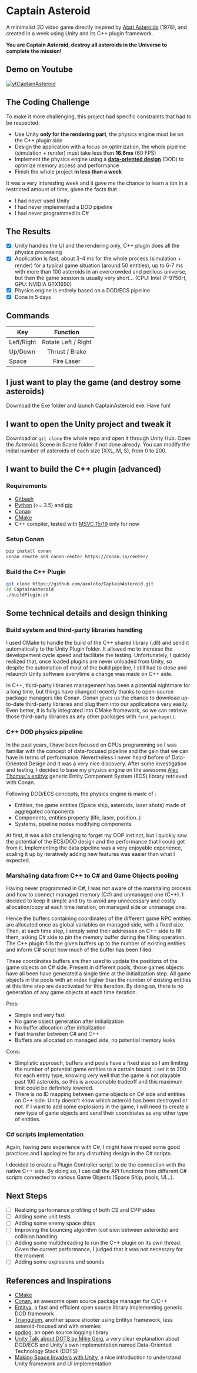 # Captain Asteroid

A minimalist 2D video game directly inspired by [Atari Asteroids](https://www.youtube.com/watch?v=WYSupJ5r2zo) (1978), and created in a week using Unity and its C++ plugin framework. 

**You are Captain Asteroid, destroy all asteroids in the Universe to complete the mission!**

## Demo on Youtube
[![ytCaptainAsteroid](ytCaptainAsteroid.jpg)](https://www.youtube.com/watch?v=u3iGnAMILYUy "Video on Youtube")

## The Coding Challenge

To make it more challenging, this project had specific constraints that had to be respected:
- Use Unity **only for the rendering part**, the physics engine must be on the C++ plugin side
- Design the application with a focus on optimization, the whole pipeline (simulation + render) must take less than **16.6ms** (60 FPS)
- Implement the physics engine using a **[data-oriented design](https://en.wikipedia.org/wiki/Data-oriented_design)** (DOD) to optimize memory access and performance
- Finish the whole project **in less than a week**

It was a very interesting week and it gave me the chance to learn a ton in a restricted amount of time, given the facts that :
- I had never used Unity
- I had never implemented a DOD pipeline
- I had never programmed in C#
  
## The Results

- [x] Unity handles the UI and the rendering only, C++ plugin does all the physics processing
- [x] Application is fast, about 3-4 ms for the whole process (simulation + render) for a typical game situation (around 50 entities), up to 6-7 ms with more than 100 asteroids in an overcrowded and perilous universe, but then the game session is usually very short... (CPU: Intel i7-9750H, GPU: NVIDIA GTX1650)
- [x] Physics engine is entirely based on a DOD/ECS pipeline
- [x] Done in 5 days

## Commands
| Key   |      Function      |
|----------|:-------------:|
| Left/Right |  Rotate Left / Right |
| Up/Down | Thrust / Brake |
| Space | Fire Laser |


## I just want to play the game (and destroy some asteroids)
Download the Exe folder and launch CaptainAsteroid.exe. Have fun!

## I want to open the Unity project and tweak it
Download or `git clone` the whole repo and open it through Unity Hub. Open the Asteroids Scene in Scene folder if not done already. You can modify the initial number of asteroids of each size (XXL, M, S), from 0 to 200. 

## I want to build the C++ plugin (advanced)

### Requirements

- [Gitbash](https://git-scm.com/downloads)
- [Python](https://www.python.org/) (>= 3.5) and [pip](https://pypi.org/project/pip/)
- [Conan](https://conan.io/)
- [CMake](https://cmake.org/download/)
- C++ compiler, tested with [MSVC 15/19](https://visualstudio.microsoft.com/vs/features/cplusplus/) only for now 

### Setup Conan

```bash
pip install conan
conan remote add conan-center https://conan.io/center/
```
### Build the C++ Plugin

```bash
git clone https://github.com/axoloto/CaptainAsteroid.git
cd CaptainAsteroid
./buildPlugin.sh
```

## Some technical details and design thinking

### Build system and third-party libraries handling
I used CMake to handle the build of the C++ shared library (.dll) and send it automatically to the Unity Plugin folder. It allowed me to increase the developement cycle speed and facilitate the testing. Unfortunately, I quickly realized that, once loaded plugins are never unloaded from Unity, so despite the automation of most of the build pipeline, I still had to close and relaunch Unity software everytime a change was made on C++ side. 

In C++, third-party libraries management has been a potential nightmare for a long time, but things have changed recently thanks to open-source package managers like Conan. Conan gives us the chance to download up-to-date third-party libraries and plug them into our applications very easily. Even better, it is fully integrated into CMake framework, so we can retrieve those third-party libraries as any other packages with `find_package()`.

### C++ DOD physics pipeline
In the past years, I have been focused on GPUs programming so I was familiar with the concept of data-focused pipeline and the gain that we can have in terms of performance. Nevertheless I never heard before of Data-Oriented Design and it was a very nice discovery. After some investigation and testing, I decided to base my physics engine on the awesome [Alec Thomas's entityx](https://github.com/alecthomas/entityx) generic Entity Component System (ECS) library retrieved with Conan. 

Following DOD/ECS concepts, the physics engine is made of :
- Entities, the game entities (Space ship, asteroids, laser shots) made of aggregated components
- Components, entities property (life, laser, position..)
- Systems, pipeline nodes modifying components

At first, it was a bit challenging to forget my OOP instinct, but I quickly saw the potential of the ECS/DOD design and the performance that I could get from it. Implementing the data pipeline was a very enjoyable experience, scaling it up by iteratively adding new features was easier than what I expected.

### Marshaling data from C++ to C# and Game Objects pooling
Having never programmed in C#, I was not aware of the marshaling process and how to connect managed memory (C#) and unmanaged one (C++). I decided to keep it simple and try to avoid any unnecessary and costly allocation/copy at each time iteration, on managed side or unmanage one.

Hence the buffers containing coordinates of the different game NPC entities are allocated once as global variables on managed side, with a fixed size. Then, at each time step, I simply send their addresses on C++ side to fill them, asking C# side to pin the memory buffer during the filling operation. The C++ plugin fills the given buffers up to the number of existing entities and inform C# script how much of the buffer has been filled.

These coordinates buffers are then used to update the positions of the game objects on C# side. Present in different pools, those games objects have all been have generated a single time at the initialization step. All game objects in the pools with an index higher than the number of existing entities at this time step are deactivated for this iteration. By doing so, there is no generation of any game objects at each time iteration.

Pros:
- Simple and very fast
- No game object generation after initialization
- No buffer allocation after initialization
- Fast transfer between C# and C++
- Buffers are allocated on managed side, no potential memory leaks

Cons:
- Simplistic approach, buffers and pools have a fixed size so I am limiting the number of potential game entities to a certain bound. I set it to 200 for each entity type, knowing very well that the game is not playable past 100 asteroids, so this is a reasonable tradeoff and this maximum limit could be definitely lowered.
- There is no ID mapping between game objects on C# side and entities on C++ side. Unity doesn't know which asteroid has been destroyed or not. If I want to add some explosions in the game, I will need to create a new type of game objects and send their coordinates as any other type of entities. 

### C# scripts implementation

Again, having zero experience with C#, I might have missed some good practices and I apologize for any disturbing design in the C# scripts.

I decided to create a Plugin Controller script to do the connection with the native C++ side. By doing so, I can call the API functions from different C# scripts connected to various Game Objects (Space Ship, pools, UI...).

## Next Steps
- [ ] Realizing performance profiling of both CS and CPP sides
- [ ] Adding some unit tests
- [ ] Adding some enemy space ships
- [ ] Improving the bouncing algorithm (collision between asteroids) and collision handling
- [ ] Adding some multithreading to run the C++ plugin on its own thread. Given the current performance, I judged that it was not necessary for the moment
- [ ] Adding some explosions and sounds

## References and Inspirations

- [CMake](https://cmake.org/)
- [Conan](https://conan.io/), an awesome open source package manager for C/C++
- [Entityx](https://github.com/alecthomas/entityx), a fast and efficient open source library implementing generic DOD framework
- [Triangulum](https://github.com/TransNeptunianStudios/Triangulum), another space shooter using Entityx framework, less asteroid-focused and with enemies
- [spdlog](https://github.com/gabime/spdlog), an open source logging library
- [Unity Talk about DOTS by Mike Geig](https://www.youtube.com/watch?v=BNMrevfB6Q0&list=PLX2vGYjWbI0S1wHRTyDiPtKLEPTWFi4cd&index=1), a very clear explanation about DOD/ECS and Unity's own implementation named Data-Oriented Technology Stack (DOTS)
- [Making Space Invaders with Unity](https://www.youtube.com/watch?v=cnfwNzpoIlA), a nice introduction to understand Unity framework and UI implementation
